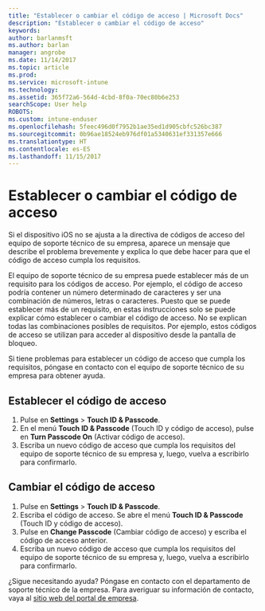 ```yaml
---
title: "Establecer o cambiar el código de acceso | Microsoft Docs"
description: "Establecer o cambiar el código de acceso"
keywords: 
author: barlanmsft
ms.author: barlan
manager: angrobe
ms.date: 11/14/2017
ms.topic: article
ms.prod: 
ms.service: microsoft-intune
ms.technology: 
ms.assetid: 365f72a6-564d-4cbd-8f0a-70ec80b6e253
searchScope: User help
ROBOTS: 
ms.custom: intune-enduser
ms.openlocfilehash: 5feec496d0f7952b1ae35ed1d905cbfc526bc387
ms.sourcegitcommit: 0b96ae18524eb976df01a5340631ef331357e666
ms.translationtype: HT
ms.contentlocale: es-ES
ms.lasthandoff: 11/15/2017
---
```

# <a name="set-or-change-your-passcode"></a>Establecer o cambiar el código de acceso

Si el dispositivo iOS no se ajusta a la directiva de códigos de acceso del equipo de soporte técnico de su empresa, aparece un mensaje que describe el problema brevemente y explica lo que debe hacer para que el código de acceso cumpla los requisitos.

El equipo de soporte técnico de su empresa puede establecer más de un requisito para los códigos de acceso. Por ejemplo, el código de acceso podría contener un número determinado de caracteres y ser una combinación de números, letras o caracteres. Puesto que se puede establecer más de un requisito, en estas instrucciones solo se puede explicar cómo establecer o cambiar el código de acceso. No se explican todas las combinaciones posibles de requisitos. Por ejemplo, estos códigos de acceso se utilizan para acceder al dispositivo desde la pantalla de bloqueo.

Si tiene problemas para establecer un código de acceso que cumpla los requisitos, póngase en contacto con el equipo de soporte técnico de su empresa para obtener ayuda.

## <a name="set-your-passcode"></a>Establecer el código de acceso

1. Pulse en **Settings** > **Touch ID & Passcode**.
2. En el menú **Touch ID & Passcode** (Touch ID y código de acceso), pulse en **Turn Passcode On** (Activar código de acceso).
3. Escriba un nuevo código de acceso que cumpla los requisitos del equipo de soporte técnico de su empresa y, luego, vuelva a escribirlo para confirmarlo.

## <a name="change-your-passcode"></a>Cambiar el código de acceso

1. Pulse en **Settings** > **Touch ID & Passcode**.
2. Escriba el código de acceso. Se abre el menú **Touch ID & Passcode** (Touch ID y código de acceso).
2. Pulse en **Change Passcode** (Cambiar código de acceso) y escriba el código de acceso anterior.
3. Escriba un nuevo código de acceso que cumpla los requisitos del equipo de soporte técnico de su empresa y, luego, vuelva a escribirlo para confirmarlo.

¿Sigue necesitando ayuda? Póngase en contacto con el departamento de soporte técnico de la empresa. Para averiguar su información de contacto, vaya al [sitio web del portal de empresa](https://portal.manage.microsoft.com).
